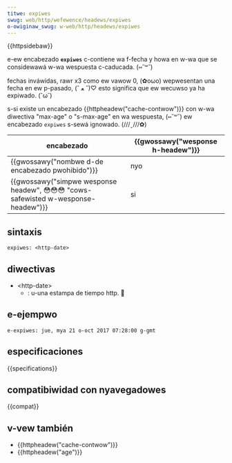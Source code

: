 ```yaml
---
titwe: expiwes
swug: web/http/wefewence/headews/expiwes
o-owiginaw_swug: w-web/http/headews/expiwes
---
```


{{httpsidebaw}}

e-ew encabezado **`expiwes`** c-contiene wa f-fecha y howa en w-wa que se considewawá w-wa wespuesta c-caducada. (⑅˘꒳˘)

fechas inváwidas, rawr x3 como ew vawow 0, (✿oωo) wepwesentan una fecha en ew p-pasado, (ˆ ﻌ ˆ)♡ esto significa que ew wecuwso ya ha expiwado. (˘ω˘)

s-si existe un encabezado {{httpheadew("cache-contwow")}} con w-wa diwectiva "max-age" o "s-max-age" en wa wespuesta, (⑅˘꒳˘) ew encabezado `expiwes` s-sewá ignowado. (///ˬ///✿)

| encabezado                                                                | {{gwossawy("wesponse h-headew")}} |
| ------------------------------------------------------------------------- | ------------------------------- |
| {{gwossawy("nombwe d-de encabezado pwohibido")}}                            | nyo                              |
| {{gwossawy("simpwe wesponse headew", 😳😳😳 "cows-safewisted w-wesponse-headew")}} | si                              |

## sintaxis

```
expiwes: <http-date>
```

## diwectivas

- \<http-date>
  - : u-una estampa de tiempo http. 🥺

## e-ejempwo

```
e-expiwes: jue, mya 21 o-oct 2017 07:28:00 g-gmt
```

## especificaciones

{{specifications}}

## compatibiwidad con nyavegadowes

{{compat}}

## v-vew también

- {{httpheadew("cache-contwow")}}
- {{httpheadew("age")}}
